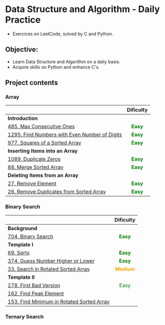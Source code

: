 # Data Structure and Algorithm - Daily Practice
- Exercices on LeetCode, solved by C and Python.
## Objective:
- Learn Data Structure and Algorithm on a daily basis.
- Acquire skills on Python and enhance C's.
## Project contents
### Array
||Dificulty|
|:-|:-:|
|**Introduction**|
|[485.  Max Consecutive Ones](https://github.com/thi-nguy/Data-structure-Algorithm-Daily-Practice/tree/main/Array/485_Max_Consecutive_Ones)|**<span style="color:green">Easy</span>**|
|[1295. Find Numbers with Even Number of Digits](https://github.com/thi-nguy/Data-structure-Algorithm-Daily-Practice/tree/main/Array/1295_Find_number_with_even_number_of_digits)|**<span style="color:green">Easy</span>**|
|[977.  Squares of a Sorted Array](https://github.com/thi-nguy/Data-structure-Algorithm-Daily-Practice/tree/main/Array/977_squares_of_a_sorted_array)|**<span style="color:green">Easy</span>**|
|**Inserting Items into an Array**|
|[1089. Duplicate Zeros](https://github.com/thi-nguy/Data-structure-Algorithm-Daily-Practice/tree/main/Array/1089_Duplicate_Zeros)|**<span style="color:green">Easy</span>**|
|[88. Merge Sorted Array](https://github.com/thi-nguy/Data-structure-Algorithm-Daily-Practice/tree/main/Array/88_Merge_sorted_array)|**<span style="color:green">Easy</span>**|
|**Deleting Items from an Array**|
|[27. Remove Element](https://github.com/thi-nguy/Data-structure-Algorithm-Daily-Practice/tree/main/Array/27_Remove_element)|**<span style="color:green">Easy</span>**|
|[26. Remove Duplicates from Sorted Array](https://github.com/thi-nguy/Data-structure-Algorithm-Daily-Practice/tree/main/Array/26_Remove_Duplicates_from_Sorted_Array)|**<span style="color:green">Easy</span>**|
### Binary Search
||Dificulty|
|:-|:-:|
|**Background**|
|[704. Binary Search](https://github.com/thi-nguy/Data-structure-Algorithm-Daily-Practice/tree/main/Binary_Search/704_Binary_Search)|**<span style="color:green">Easy</span>**|
|**Template I**|
|[69. Sqrtx](https://github.com/thi-nguy/Data-structure-Algorithm-Daily-Practice/tree/main/Binary_Search/69_Sqrtx)|**<span style="color:green">Easy</span>**|
|[374. Guess Number Higher or Lower](https://github.com/thi-nguy/Data-structure-Algorithm-Daily-Practice/tree/main/Binary_Search/374_Guess_Number_Higher_or_Lower)|**<span style="color:green">Easy</span>**|
|[33. Search in Rotated Sorted Array](https://github.com/thi-nguy/Data-structure-Algorithm-Daily-Practice/tree/main/Binary_Search/33_Search_in_Rotated_Sorted_Array)|**<span style="color:orange">Medium</span>**|
|**Template II**|
|[278. First Bad Version](https://github.com/thi-nguy/Data-structure-Algorithm-Daily-Practice/tree/main/Binary_Search/278_First_Bad_Version)|<span style="color:green">Easy</span>|
|[162. Find Peak Element]()|
|[153. Find Minimum in Rotated Sorted Array]()|
### Ternary Search




